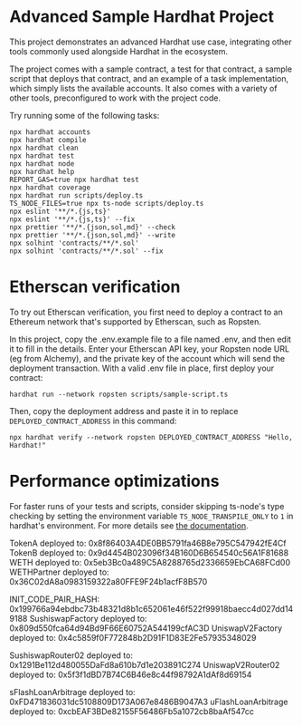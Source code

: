 # Advanced Sample Hardhat Project

This project demonstrates an advanced Hardhat use case, integrating other tools commonly used alongside Hardhat in the ecosystem.

The project comes with a sample contract, a test for that contract, a sample script that deploys that contract, and an example of a task implementation, which simply lists the available accounts. It also comes with a variety of other tools, preconfigured to work with the project code.

Try running some of the following tasks:

```shell
npx hardhat accounts
npx hardhat compile
npx hardhat clean
npx hardhat test
npx hardhat node
npx hardhat help
REPORT_GAS=true npx hardhat test
npx hardhat coverage
npx hardhat run scripts/deploy.ts
TS_NODE_FILES=true npx ts-node scripts/deploy.ts
npx eslint '**/*.{js,ts}'
npx eslint '**/*.{js,ts}' --fix
npx prettier '**/*.{json,sol,md}' --check
npx prettier '**/*.{json,sol,md}' --write
npx solhint 'contracts/**/*.sol'
npx solhint 'contracts/**/*.sol' --fix
```

# Etherscan verification

To try out Etherscan verification, you first need to deploy a contract to an Ethereum network that's supported by Etherscan, such as Ropsten.

In this project, copy the .env.example file to a file named .env, and then edit it to fill in the details. Enter your Etherscan API key, your Ropsten node URL (eg from Alchemy), and the private key of the account which will send the deployment transaction. With a valid .env file in place, first deploy your contract:

```shell
hardhat run --network ropsten scripts/sample-script.ts
```

Then, copy the deployment address and paste it in to replace `DEPLOYED_CONTRACT_ADDRESS` in this command:

```shell
npx hardhat verify --network ropsten DEPLOYED_CONTRACT_ADDRESS "Hello, Hardhat!"
```

# Performance optimizations

For faster runs of your tests and scripts, consider skipping ts-node's type checking by setting the environment variable `TS_NODE_TRANSPILE_ONLY` to `1` in hardhat's environment. For more details see [the documentation](https://hardhat.org/guides/typescript.html#performance-optimizations).

TokenA deployed to: 0x8f86403A4DE0BB5791fa46B8e795C547942fE4Cf
TokenB deployed to: 0x9d4454B023096f34B160D6B654540c56A1F81688
WETH deployed to: 0x5eb3Bc0a489C5A8288765d2336659EbCA68FCd00
WETHPartner deployed to: 0x36C02dA8a0983159322a80FFE9F24b1acfF8B570

INIT_CODE_PAIR_HASH: 0x199766a94ebdbc73b48321d8b1c652061e46f522f99918baecc4d027dd149188
SushiswapFactory deployed to: 0x809d550fca64d94Bd9F66E60752A544199cfAC3D
UniswapV2Factory deployed to: 0x4c5859f0F772848b2D91F1D83E2Fe57935348029

SushiswapRouter02 deployed to: 0x1291Be112d480055DaFd8a610b7d1e203891C274
UniswapV2Router02 deployed to: 0x5f3f1dBD7B74C6B46e8c44f98792A1dAf8d69154

sFlashLoanArbitrage deployed to: 0xFD471836031dc5108809D173A067e8486B9047A3
uFlashLoanArbitrage deployed to: 0xcbEAF3BDe82155F56486Fb5a1072cb8baAf547cc